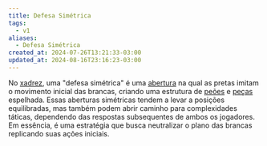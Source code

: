 ```yaml
---
title: Defesa Simétrica
tags:
  - v1
aliases:
  - Defesa Simétrica
created_at: 2024-07-26T13:21:33-03:00
updated_at: 2024-08-16T23:16:23-03:00
---
```


No [xadrez](../06/Xadrez.md), uma "defesa simétrica" é uma [abertura](../../../../rascunhos/2024/07/26/Xadrez_Aberturas.md) na qual as pretas imitam o movimento inicial das brancas, criando uma estrutura de [peões](../../../../ideias/2024/07/06/Xadrez_Peao.md) e [peças](../../../../ideias/2024/07/06/Xadrez_Pecas.md) espelhada. Essas aberturas simétricas tendem a levar a posições equilibradas, mas também podem abrir caminho para complexidades táticas, dependendo das respostas subsequentes de ambos os jogadores. Em essência, é uma estratégia que busca neutralizar o plano das brancas replicando suas ações iniciais.